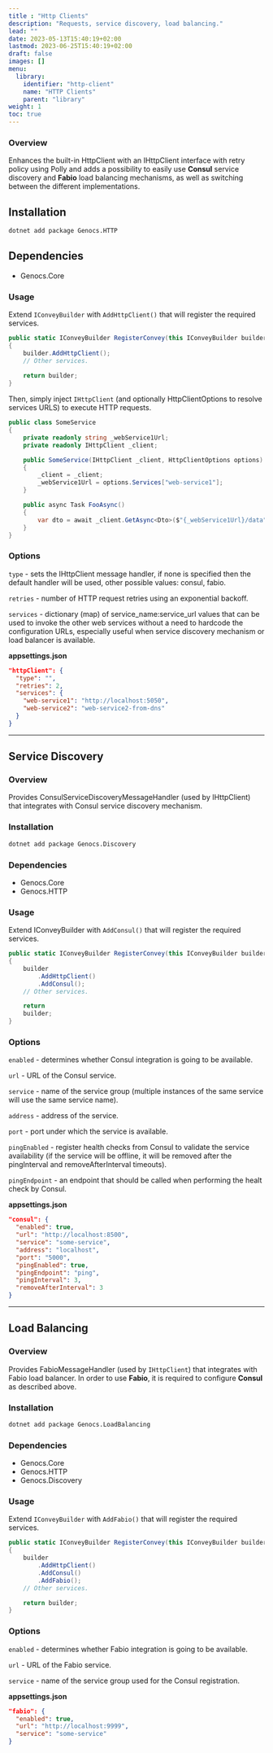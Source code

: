 ```yaml
---
title : "Http Clients"
description: "Requests, service discovery, load balancing."
lead: ""
date: 2023-05-13T15:40:19+02:00
lastmod: 2023-06-25T15:40:19+02:00
draft: false
images: []
menu:
  library:
    identifier: "http-client"
    name: "HTTP Clients"
    parent: "library"
weight: 1
toc: true
---
```



### Overview

Enhances the built-in HttpClient with an IHttpClient interface with retry policy using Polly and adds a possibility to easily use **Consul** service discovery and **Fabio** load balancing mechanisms, as well as switching between the different implementations.

## Installation

``` bash
dotnet add package Genocs.HTTP
```

## Dependencies

- Genocs.Core


### Usage

Extend `IConveyBuilder` with `AddHttpClient()` that will register the required services.

``` cs
public static IConveyBuilder RegisterConvey(this IConveyBuilder builder)
{
    builder.AddHttpClient();
    // Other services.
    
    return builder;
}
```

Then, simply inject `IHttpClient` (and optionally HttpClientOptions to resolve services URLS) to execute HTTP requests.

``` cs
public class SomeService
{
    private readonly string _webService1Url;
    private readonly IHttpClient _client;

    public SomeService(IHttpClient _client, HttpClientOptions options)
    {
        _client = _client;
        _webService1Url = options.Services["web-service1"];
    }

    public async Task FooAsync()
    {
        var dto = await _client.GetAsync<Dto>($"{_webService1Url}/data");
    }
}
```

### Options

`type` - sets the IHttpClient message handler, if none is specified then the default handler will be used, other possible values: consul, fabio.

`retries` - number of HTTP request retries using an exponential backoff.

`services` - dictionary (map) of service_name:service_url values that can be used to invoke the other web services without a need to hardcode the configuration URLs, especially useful when service discovery mechanism or load balancer is available.

**appsettings.json**

``` json
"httpClient": {
  "type": "",
  "retries": 2,
  "services": {
    "web-service1": "http://localhost:5050",
    "web-service2": "web-service2-from-dns"
  }
}
```
---

## Service Discovery

### Overview

Provides ConsulServiceDiscoveryMessageHandler (used by IHttpClient) that integrates with Consul service discovery mechanism.

### Installation

``` bash
dotnet add package Genocs.Discovery
```

### Dependencies

- Genocs.Core
- Genocs.HTTP

### Usage

Extend IConveyBuilder with `AddConsul()` that will register the required services.

``` cs
public static IConveyBuilder RegisterConvey(this IConveyBuilder builder)
{
    builder
        .AddHttpClient()
        .AddConsul();
    // Other services.

    return 
    builder;
}
```

### Options

`enabled` - determines whether Consul integration is going to be available.

`url` - URL of the Consul service.

`service` - name of the service group (multiple instances of the same service will use the same service name).

`address` - address of the service.

`port` - port under which the service is available.

`pingEnabled` - register health checks from Consul to validate the service availability (if the service will be offline, it will be removed after the pingInterval and removeAfterInterval timeouts).

`pingEndpoint` - an endpoint that should be called when performing the healt check by Consul.

**appsettings.json**

``` json
"consul": {
  "enabled": true,
  "url": "http://localhost:8500",
  "service": "some-service",
  "address": "localhost",
  "port": "5000",
  "pingEnabled": true,
  "pingEndpoint": "ping",
  "pingInterval": 3,
  "removeAfterInterval": 3
}
```

---

## Load Balancing

### Overview

Provides FabioMessageHandler (used by `IHttpClient`) that integrates with Fabio load balancer. In order to use **Fabio**, it is required to configure **Consul** as described above.

### Installation

``` bash
dotnet add package Genocs.LoadBalancing
```

### Dependencies

- Genocs.Core
- Genocs.HTTP
- Genocs.Discovery

### Usage
Extend `IConveyBuilder` with `AddFabio()` that will register the required services.

``` cs
public static IConveyBuilder RegisterConvey(this IConveyBuilder builder)
{
    builder
        .AddHttpClient()
        .AddConsul()
        .AddFabio();
    // Other services.

    return builder;
}
```

### Options

`enabled` - determines whether Fabio integration is going to be available.

`url` - URL of the Fabio service.

`service` - name of the service group used for the Consul registration.

**appsettings.json**

``` json
"fabio": {
  "enabled": true,
  "url": "http://localhost:9999",
  "service": "some-service"
}
```